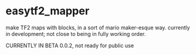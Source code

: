 # easytf2_mapper
make TF2 maps with blocks, in a sort of mario maker-esque way. currently in development; not close to being in fully working order.
<p>
CURRENTLY IN BETA 0.0.2, not ready for public use
